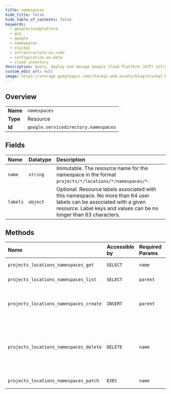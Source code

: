 ```yaml
---
title: namespaces
hide_title: false
hide_table_of_contents: false
keywords:
  - googlecloudplatform
  - gcp
  - google
  - namespaces
  - stackql
  - infrastructure-as-code
  - configuration-as-data
  - cloud inventory
description: Query, deploy and manage Google Cloud Platform (GCP) infrastructure and resources using SQL
custom_edit_url: null
image: https://storage.googleapis.com/stackql-web-assets/blog/stackql-blog-post-featured-image.png
---
```

  
    

## Overview
<table><tbody>
<tr><td><b>Name</b></td><td><code>namespaces</code></td></tr>
<tr><td><b>Type</b></td><td>Resource</td></tr>
<tr><td><b>Id</b></td><td><code>google.servicedirectory.namespaces</code></td></tr>
</tbody></table>

## Fields
| Name | Datatype | Description |
|:-----|:---------|:------------|
| `name` | `string` | Immutable. The resource name for the namespace in the format `projects/*/locations/*/namespaces/*`. |
| `labels` | `object` | Optional. Resource labels associated with this namespace. No more than 64 user labels can be associated with a given resource. Label keys and values can be no longer than 63 characters. |
## Methods
| Name | Accessible by | Required Params | Description |
|:-----|:--------------|:----------------|:------------|
| `projects_locations_namespaces_get` | `SELECT` | `name` | Gets a namespace. |
| `projects_locations_namespaces_list` | `SELECT` | `parent` | Lists all namespaces. |
| `projects_locations_namespaces_create` | `INSERT` | `parent` | Creates a namespace, and returns the new namespace. |
| `projects_locations_namespaces_delete` | `DELETE` | `name` | Deletes a namespace. This also deletes all services and endpoints in the namespace. |
| `projects_locations_namespaces_patch` | `EXEC` | `name` | Updates a namespace. |
